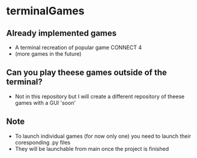 # terminalGames
## Already implemented games
- A terminal recreation of popular game CONNECT 4
- (more games in the future)
## Can you play theese games outside of the terminal?
- Not in this repository but I will create a different repository of theese games with a GUI 'soon'
## Note
- To launch individual games (for now only one) you need to launch their coresponding .py files
- They will be launchable from main once the project is finished
